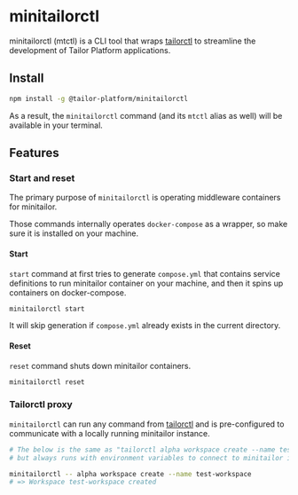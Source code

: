 # minitailorctl

minitailorctl (mtctl) is a CLI tool that wraps [tailorctl](https://github.com/tailor-platform/tailorctl) to streamline the development of Tailor Platform applications.

## Install

```bash
npm install -g @tailor-platform/minitailorctl
```

As a result, the `minitailorctl` command (and its `mtctl` alias as well) will be available in your terminal.

## Features

### Start and reset

The primary purpose of `minitailorctl` is operating middleware containers for minitailor. 

Those commands internally operates `docker-compose` as a wrapper, so make sure it is installed on your machine.

#### Start

`start` command at first tries to generate `compose.yml` that contains service definitions to run minitailor container on your machine, and then it spins up containers on docker-compose.

```bash
minitailorctl start
```

It will skip generation if `compose.yml` already exists in the current directory.

#### Reset

`reset` command shuts down minitailor containers.

```bash
minitailorctl reset
```

### Tailorctl proxy

`minitailorctl` can run any command from [tailorctl](https://github.com/tailor-platform/tailorctl) and is pre-configured to communicate with a locally running minitailor instance.

```bash
# The below is the same as "tailorctl alpha workspace create --name test-workspace",
# but always runs with environment variables to connect to minitailor internally.

minitailorctl -- alpha workspace create --name test-workspace
# => Workspace test-workspace created
```
